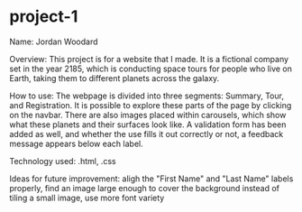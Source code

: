 # project-1

Name:  Jordan Woodard

Overview:  This project is for a website that I made.  It is a fictional company set in the year 2185, which is conducting space tours for people who live on Earth, taking them to different planets across the galaxy.

How to use:  The webpage is divided into three segments:  Summary, Tour, and Registration.  It is possible to explore these parts of the page by clicking on the navbar.  There are also images placed within carousels, which show what these planets and their surfaces look like.  A validation form has been added as well, and whether the use fills it out correctly or not, a feedback message appears below each label.

Technology used:  .html, .css

Ideas for future improvement:  aligh the "First Name" and "Last Name" labels properly, find an image large enough to cover the background instead of tiling a small image, use more font variety
